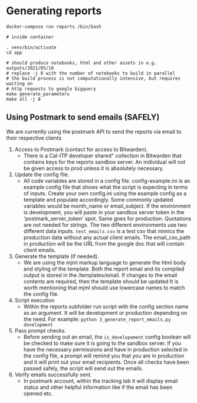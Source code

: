 # Generating reports

```
docker-compose run reports /bin/bash

# inside container

. venv/bin/activate
cd app

# should produce notebooks, html and other assets in e.g. outputs/2021/05/10
# replace -j 8 with the number of notebooks to build in parallel
# the build process is not computationally intensive, but requires waiting on 
# http requests to google bigquery
make generate_parameters
make all -j 8
```

## Using Postmark to send emails (SAFELY)
We are currently using the postmark API to send the reports via email to their respective clients
1. Access to Postmark (contact for access to Bitwarden).
    - There is a Cal-ITP developer shared" collection in Bitwarden that contains keys for the reports sandbox server. An individual will not be given access to prod unless it is absolutely necessary. 
2. Update the config file.
    - All code variables are stored in a config file. config-example.ini is an example config file that shows what the script is expecting in terms of inputs. Create your own config.ini using the example config as a template and populate accordingly. Some commonly updated variables would be month_name or email_subject. If the environment is development, you will paste in your sandbox server token in the 'postmark_server_token' spot. Same goes for production. Quotations are not needed for strings. The two different environments use two different data inputs. `test_emails.csv` is a test csv that mimics the production data without any actual client emails. The email_csv_path in production will be the URL from the google doc that will contain client emails. 
3. Generate the template (if needed).
    - We are using the mjml markup language to generate the html body and styling of the template. Both the report email and its compiled output is stored in the /templates/email. If changes to the email contents are required, then the template should be updated It is worth mentioning that mjml should use lowercase names to match the config file. 
4. Script execution
    - Within the reports subfolder run script with the config section name as an argument. It will be development or production depending on the need. For example:  `python 3_generate_report_emails.py development`
5. Pass prompt checks.
    - Before sending out an email,  the `is_developement` config boolean will be checked to make sure it is going to the sandbox server. If you have the necessary permissions and have in production selected in the config file, a prompt will remind you that you are in production and it will print out your email recipients. Once all checks have been passed safely, the script will send out the emails.
6. Verify emails successfully sent. 
    - In postmark account, within the tracking tab it will display email status and other helpful information like if the email has been opened etc. 